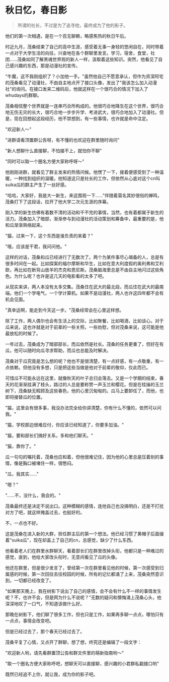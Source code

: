 # 秋日忆，春日影

<script setup>
import { VPTeamMembers } from 'vitepress/theme'

const author = [
  { avatar: '/about/hq/2023/北洛.jpeg', name: '北洛', title: '作者'},
]
</script>

<VPTeamMembers size="small" :members="author" />

> 所谓的社长，不过是为了追寻他，最终成为了他的影子。

他们的第一次相遇，是在一个百无聊赖，略感焦热的秋日午后。

时近九月，茂桑结束了自己的高中生涯，感受着无事一身轻的悠闲自在，同时带着一点对于大学生活的向往，兴奋地在各个群聊里发言。学习，宿舍，食堂，社团……茂桑如同了解黑魂世界观的新人一样，汲取着这些知识。突然，他看见了自己感兴趣的东西，那是动漫社的宣传。

"牛魔，这不我刚组织了？小加他一手。"虽然他自己不愿意承认，但作为资深阿宅的茂桑看见了动漫社，不由自主地点开了接口头像，发出了"我该怎么加入动漫社"的询问。在接口发来二维码后，他就这样在一个很巧合的情况下加入了whudays的群聊。

茂桑相信整个世界就是一连串巧合所构成的。他很巧合地降生在这个世界，很巧合地无伤无灾的长大，很巧合地一步步升学、考进武大，很巧合地加入了动漫社。但是，现在回想起这段经历，他不禁想到，有一些事情，也许就是命中注定。

"欢迎新人～"

"进群请看顶置群公告呀，有不懂的也欢迎在群里随时询问"

"新人想聊什么直接聊，不怕接不上，就怕你不聊"

"同时可以取一个圈名方便大家称呼呀～"

他刚刚进群，就看见了群主发来的热情问候。他愣了一下，接着便感受到了一种温暖，一种找到组织的温暖。他知道这只是社长的工作，但依然从心底对这个cn叫suika瓜的群主产生了一丝好感。

"哈哈，大家好，我是大一新生，来这围观一下......"伴随着莫名其妙很俗的蝉鸣，茂桑打下了这段话，拉开了他大学二次元生涯的序幕。

刚入学的新生仿佛有着数不清的活动和干不完的事情，当然，也有着都属于新生的活力。茂桑加入了暗部，渐渐参与到动漫社的活动策划和筹备中，最重要的是，他和瓜渐渐熟络起来。

"猫，过来一下，这个东西是谁负责的来着？"

"哦，应该是干君，我问问他。"

这样的对话，茂桑和瓜已经进行了无数次了。两个为某件事尽心竭备的人，总是有很多时间在一起。比如探案的福尔摩斯和华生，比如在意大利度假的奥利弗和艾利欧，再比如在断背山放羊的杰克和恩尼斯。茂桑脑海里总是不由自主地闪过这些角色。为什么呢？也许是这几天的电影看的太多了吧。

从现实来讲，两人本没有太多交集。茂桑住在武大的最北段，而瓜住在武大的最南端。他们一个学电气，一个学计算机。如果不是动漫社，两人也许这四年都不会有机会见面。

"真幸运啊，能走到今天这一步。"茂桑经常会在心里这样想。

除了工作，两人偶尔也会有生活上的交际，比如聚餐，比如喝酒，比如谈心。对于瓜来说，这也许就是对于前辈的一些关照，一些劝慰，但对茂桑来说，这可能是他最放松的时候了。

一年过去，茂桑成为了暗部部长，而瓜依然是社长。茂桑的任务更重了，但好在有瓜，他可以随时向瓜寻求帮助，而瓜也总能及时解决。

茂桑对于瓜究竟是怎么想的呢？他也不是很清楚，有一点好感，有一点敬重，有一点依赖。但他没有多想，只是把这些当做是他对于前辈的敬仰，仅此而已。

可惜瓜不可能永远在这里，就像秋天的叶子总归会落去。又是一个学期的结束，春天的花渐渐挂满了枝头，路过的人总是要称赞一声玉兰和樱花。但是在桂操的玉兰树下，茂桑缺无暇顾及这些春色，他的心里沉甸甸的。瓜马上要卸任了，而他，也即将接替瓜的位置。

"猫，这里会有很多事，我没办法完全给你讲清楚，你有什么不懂的，依然可以问我。"

"猫，学校那边很难应付，你应该已经知道了，你要多加油。"

"猫，要和部长们搞好关系，多和他们聊天。"

"猫，靠你了。"

瓜一句句的嘱托着，茂桑也应和着，但他很难记住，因为他的心里总是压着别的事情，像是胸口被堵住一样，很憋闷。

"瓜，我其实......"

"嗯？"

"......不，没什么，我会的。"

茂桑最终还是决定不说出口。这种模糊的感情，连他自己也没搞明白，还是不打扰对方了吧，就这样掩盖过去，也挺好的。

不，一点也不好。

这是茂桑在进入新的大群，担任群主后的第一个想法。他已经习惯了黄帽子后面缀着"suika瓜"，现在却盖上了自己的cn，总感觉，缺少了什么东西。

他看着老人们在群里水群聊天，看着部长们在群里改掉头衔，他都只是一种难过的感觉，直到，他给大家改头衔时，无意间看见了瓜的头像。

他还在群里，但是很少发言了，曾经第一次在群里看见他的时候，第一次感受到归属感的时候，第一次回往去往校园的时候，所有的记忆都涌了上来，茂桑突然意识到，一切都已经改变了。

"如果那天晚上，我在树影下说出了自己的感情，会不会有什么不一样的事情发生呢？不，也许不会，但是网为什么不说呢？"无数的疑问和懊悔涌上茂桑心头，他深深地叹了一口气，不知道该做什么好。

那晚在树影下，他们聊了很多工作，但也只是工作，如果再多聊一点点，哪怕只有一点点，事情会改变吧。

但是已经过去了，那个春天已经过去了。

茂桑平复了心情，又点开了群聊，想了想，终究还是编辑了一段文字：

"欢迎新人哟，请先看群置顶公告和群文件里的萌新指南哟～"

"取一个圈名方便大家称呼吧，想聊天可以直接聊，感兴趣的小君群私戳接口哟"

既然已经追不上你，就让我，成为你的影子吧。
